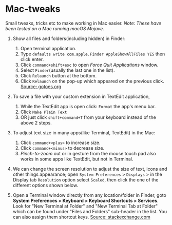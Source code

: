 # Mac-tweaks
Small tweaks, tricks etc to make working in Mac easier.
*Note: These have been tested on a Mac running macOS Mojave.*

1.  Show all files and folders(including hidden) in Finder: 
    1.  Open terminal application.
    2.  Type `defaults write com.apple.Finder AppleShowAllFiles YES` then click enter.
    3.  Click `command+shift+esc` to open *Force Quit Applications* window.
    4.  Select `Finder`(usually the last one in the list).
    5.  Click `Relaunch`  button at the bottom.
    6.  Click  `Relaunch` on the pop-up which appeared on the previous click. [Source: gotoes.org](https://gotoes.org/sales/ShowHiddenFilesMacOSX/How_To_Show_Hidden_Files.php)

2.  To save a file with your custom extension in TextEdit application,
    1.  While the TextEdit app is open click: `Format` the app's menu bar.
    2.  Click `Make Plain Text`
    3.  OR just click `shift+command+T` from your keyboard instead of the above 2 steps.

3. To adjust text size in many apps(like Terminal, TextEdit) in the Mac:
    1. Click `command+<plus>` to increase size.
    2. Click `command+<minus>` to decrease size.
    3. *Pinch-to-zoom* out or in gesture from the mouse touch pad also works in some apps like TextEdit, but not in Terminal.

4. We can change the screen resolution to adjust the size of text, icons and other things appearance; open `System Preferences` > `Displays` > in the Display tab `Resolution` option select `Scaled`, then click the one of the different options shown below.

5. Open a Terminal window directly from any location/folder in Finder, goto **System Preferences > Keyboard > Keyboard Shortcuts > Services**. Look for "New Terminal at Folder" and "New Terminal Tab at Folder" which can be found under "Files and Folders" sub-header in the list. You can also assign them shortcut keys. [Source: stackexchange.com](https://apple.stackexchange.com/questions/11323/how-can-i-open-a-terminal-window-directly-from-my-current-finder-location)
